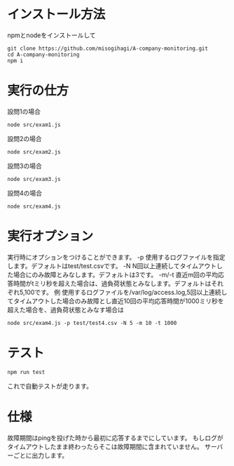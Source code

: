 # インストール方法
npmとnodeをインストールして
```
git clone https://github.com/misogihagi/A-company-monitoring.git
cd A-company-monitoring
npm i
```

# 実行の仕方
設問1の場合
```
node src/exam1.js
```
設問2の場合
```
node src/exam2.js
```
設問3の場合
```
node src/exam3.js
```
設問4の場合
```
node src/exam4.js
```

# 実行オプション
実行時にオプションをつけることができます。
-p 使用するログファイルを指定します。デフォルトはtest/test.csvです。
-N N回以上連続してタイムアウトした場合にのみ故障とみなします。デフォルトは3です。
-m/-t 直近m回の平均応答時間がtミリ秒を超えた場合は、過負荷状態とみなします。デフォルトはそれぞれ5,100です。
例
使用するログファイルを/var/log/access.log,5回以上連続してタイムアウトした場合のみ故障とし直近10回の平均応答時間が1000ミリ秒を超えた場合を、過負荷状態とみなす場合は
```
node src/exam4.js -p test/test4.csv -N 5 -m 10 -t 1000
```

# テスト
```
npm run test
```
これで自動テストが走ります。

# 仕様
故障期間はpingを投げた時から最初に応答するまでにしています。
もしログがタイムアウトしたまま終わったらそこは故障期間に含まれていません。
サーバーごとに出力します。
